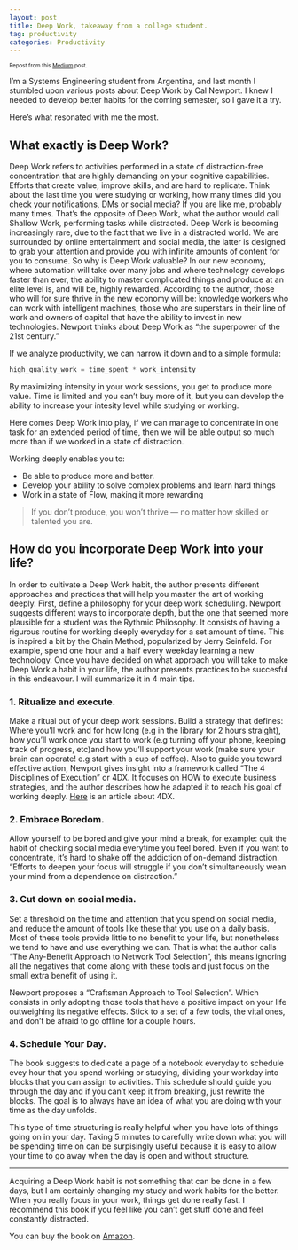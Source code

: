 ```yaml
---
layout: post
title: Deep Work, takeaway from a college student.
tag: productivity
categories: Productivity
---
```

<sub><sup>Repost from this [Medium](https://medium.com/@villegaswences/deep-work-takeaway-from-a-college-student-a7fa584d4fc8) post.</sup></sub>


I’m a Systems Engineering student from Argentina, and last month I stumbled upon various posts about Deep Work by Cal Newport. I knew I needed to develop better habits for the coming semester, so I gave it a try.

Here’s what resonated with me the most.

## What exactly is Deep Work?
Deep Work refers to activities performed in a state of distraction-free concentration that are highly demanding on your cognitive capabilities. Efforts that create value, improve skills, and are hard to replicate.
Think about the last time you were studying or working, how many times did you check your notifications, DMs or social media? If you are like me, probably many times. That’s the opposite of Deep Work, what the author would call Shallow Work, performing tasks while distracted.
Deep Work is becoming increasingly rare, due to the fact that we live in a distracted world. We are surrounded by online entertainment and social media, the latter is designed to grab your attention and provide you with infinite amounts of content for you to consume.
So why is Deep Work valuable? In our new economy, where automation will take over many jobs and where technology develops faster than ever, the ability to master complicated things and produce at an elite level is, and will be, highly rewarded. According to the author, those who will for sure thrive in the new economy will be: knowledge workers who can work with intelligent machines, those who are superstars in their line of work and owners of capital that have the ability to invest in new technologies. Newport thinks about Deep Work as “the superpower of the 21st century.”

If we analyze productivity, we can narrow it down and to a simple formula:

```python
high_quality_work = time_spent * work_intensity
```

By maximizing intensity in your work sessions, you get to produce more value. Time is limited and you can’t buy more of it, but you can develop the ability to increase your intesity level while studying or working.

Here comes Deep Work into play, if we can manage to concentrate in one task for an extended period of time, then we will be able output so much more than if we worked in a state of distraction.

Working deeply enables you to:
* Be able to produce more and better.
* Develop your ability to solve complex problems and learn hard things
* Work in a state of Flow, making it more rewarding

> If you don’t produce, you won’t thrive — no matter how skilled or talented you are.


## How do you incorporate Deep Work into your life?

In order to cultivate a Deep Work habit, the author presents different approaches and practices that will help you master the art of working deeply.
First, define a philosophy for your deep work scheduling. Newport suggests different ways to incorporate depth, but the one that seemed more plausible for a student was the Rythmic Philosophy. It consists of having a rigurous routine for working deeply everyday for a set amount of time. This is inspired a bit by the Chain Method, popularized by Jerry Seinfeld. For example, spend one hour and a half every weekday learning a new technology.
Once you have decided on what approach you will take to make Deep Work a habit in your life, the author presents practices to be succesful in this endeavour. I will summarize it in 4 main tips.

### 1. Ritualize and execute.

Make a ritual out of your deep work sessions. Build a strategy that defines: Where you’ll work and for how long (e.g in the library for 2 hours straight), how you’ll work once you start to work (e.g turning off your phone, keeping track of progress, etc)and how you’ll support your work (make sure your brain can operate! e.g start with a cup of coffee).
Also to guide you toward effective action, Newport gives insight into a framework called “The 4 Disciplines of Execution” or 4DX. It focuses on HOW to execute business strategies, and the author describes how he adapted it to reach his goal of working deeply.
[Here](https://blog.usenotion.com/intro-to-the-4-disciplines-of-execution-4c0288a151a4) is an article about 4DX.

### 2. Embrace Boredom.

Allow yourself to be bored and give your mind a break, for example: quit the habit of checking social media everytime you feel bored. Even if you want to concentrate, it’s hard to shake off the addiction of on-demand distraction. “Efforts to deepen your focus will struggle if you don’t simultaneously wean your mind from a dependence on distraction.”

### 3. Cut down on social media.

Set a threshold on the time and attention that you spend on social media, and reduce the amount of tools like these that you use on a daily basis. Most of these tools provide little to no benefit to your life, but nonetheless we tend to have and use everything we can. That is what the author calls “The Any-Benefit Approach to Network Tool Selection”, this means ignoring all the negatives that come along with these tools and just focus on the small extra benefit of using it.

Newport proposes a “Craftsman Approach to Tool Selection”. Which consists in only adopting those tools that have a positive impact on your life outweighing its negative effects. Stick to a set of a few tools, the vital ones, and don’t be afraid to go offline for a couple hours.


### 4. Schedule Your Day.

The book suggests to dedicate a page of a notebook everyday to schedule evey hour that you spend working or studying, dividing your workday into blocks that you can assign to activities. This schedule should guide you through the day and if you can’t keep it from breaking, just rewrite the blocks. The goal is to always have an idea of what you are doing with your time as the day unfolds.

This type of time structuring is really helpful when you have lots of things going on in your day. Taking 5 minutes to carefully write down what you will be spending time on can be surpisingly useful because it is easy to allow your time to go away when the day is open and without structure.

---

Acquiring a Deep Work habit is not something that can be done in a few days, but I am certainly changing my study and work habits for the better. When you really focus in your work, things get done really fast. I recommend this book if you feel like you can’t get stuff done and feel constantly distracted.

You can buy the book on [Amazon](https://www.amazon.com/dp/1455586692/ref=cm_sw_r_tw_dp_U_x_qmZGCbHZRKMTG).
